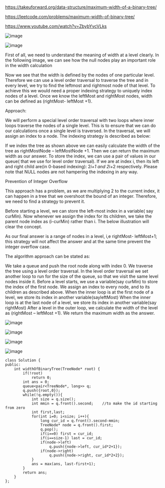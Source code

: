 https://takeuforward.org/data-structure/maximum-width-of-a-binary-tree/

https://leetcode.com/problems/maximum-width-of-binary-tree/

https://www.youtube.com/watch?v=ZbybYvcVLks

![image](https://user-images.githubusercontent.com/53824950/158056635-293251cb-6a56-443a-bd39-58091baf7ba6.png)

![image](https://user-images.githubusercontent.com/53824950/158056640-3c26f124-798f-4973-bc96-4b8c5fce1bf2.png)

First of all, we need to understand the meaning of width at a level clearly. In the following image, we can see how the null nodes play an important role in the width calculation



Now we see that the width is defined by the nodes of one particular level. Therefore we can use a level order traversal to traverse the tree and in every level, we try to find the leftmost and rightmost node of that level. To achieve this we would need a proper indexing strategy to uniquely index nodes of a level. Once we know the leftMost and rightMost nodes, width can be defined as (rightMost- leftMost +1).

Approach: 

We will perform a special level order traversal with two loops where inner loops traverse the nodes of a single level. This is to ensure that we can do our calculations once a single level is traversed. In the traversal, we will assign an index to a node. The indexing strategy is described as below:



If we index the tree as shown above we can easily calculate the width of the tree as rightMostNode – leftMostNode +1. Then we can return the maximum width as our answer. To store the index, we can use a pair of values in our queue( that we use for level order traversal). If we are at index i, then its left and right child are(in 0-based indexing): 2*i+1 and 2*i+2 respectively. Please note that NULL nodes are not hampering the indexing in any way.



Prevention of Integer Overflow

This approach has a problem, as we are multiplying 2 to the current index, it can happen in a tree that we overshoot the bound of an integer. Therefore, we need to find a strategy to prevent it.

Before starting a level, we can store the left-most index in a variable( say curMin). Now whenever we assign the index for its children, we take the parent node index as (i-curMin) rather than i. The below illustration will clear the concept.



As our final answer is a range of nodes in a level, i,e rightMost- leftMost+1; this strategy will not affect the answer and at the same time prevent the integer overflow case.

The algorithm approach can be stated as:

We take a queue and push the root node along with index 0.
We traverse the tree using a level order traversal.
In the level order traversal we set another loop to run for the size of the queue, so that we visit the same level nodes inside it.
Before a level starts, we use a variable(say curMin) to store the index of the first node.
We assign an index to every node, and to its children as described above.
When the inner loop is at the first node of a level, we store its index in another variable(sayleftMost)
When the inner loop is at the last node of a level, we store its index in another variable(say rightMost)
After a level  in the outer loop, we calculate the width of the level as (rightMost – leftMost +1).
We return the maximum width as the answer.


![image](https://user-images.githubusercontent.com/53824950/158056734-4a73f03e-9f44-467a-8607-6e58b88e23f1.png)

![image](https://user-images.githubusercontent.com/53824950/158056738-9b910df9-ca1e-4a58-9fcf-0f0691a7c91f.png)

![image](https://user-images.githubusercontent.com/53824950/158056744-6d8174ba-a672-4d2c-aedb-7a5c7c4e0851.png)

![image](https://user-images.githubusercontent.com/53824950/158056753-821d18a1-7003-43a4-9e23-96924f2c9426.png)

```
class Solution {
public:
    int widthOfBinaryTree(TreeNode* root) {
        if(!root)
            return 0;
        int ans = 0;
        queue<pair<TreeNode*, long>> q;
        q.push({root,0});
        while(!q.empty()){
            int size = q.size();
            int mmin = q.front().second;    //to make the id starting from zero
            int first,last;
            for(int i=0; i<size; i++){
                long cur_id = q.front().second-mmin;
                TreeNode* node = q.front().first;
                q.pop();
                if(i==0) first = cur_id;
                if(i==size-1) last = cur_id;
                if(node->left)
                    q.push({node->left, cur_id*2+1});
                if(node->right)
                    q.push({node->right, cur_id*2+2});
            }
            ans = max(ans, last-first+1);
        }
        return ans;
    }
};
```
